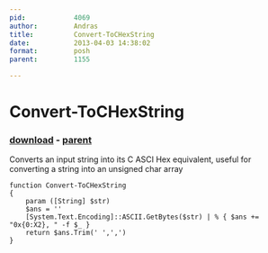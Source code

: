 ```yaml
---
pid:            4069
author:         Andras
title:          Convert-ToCHexString
date:           2013-04-03 14:38:02
format:         posh
parent:         1155

---
```


# Convert-ToCHexString

### [download](//scripts/4069.ps1) - [parent](//scripts/1155.md)

Converts an input string into its C ASCI Hex equivalent, useful for converting a string into an unsigned char array

```posh
function Convert-ToCHexString 
{
	param ([String] $str) 
	$ans = ''
	[System.Text.Encoding]::ASCII.GetBytes($str) | % { $ans += "0x{0:X2}, " -f $_ }
	return $ans.Trim(' ',',')
}
```
